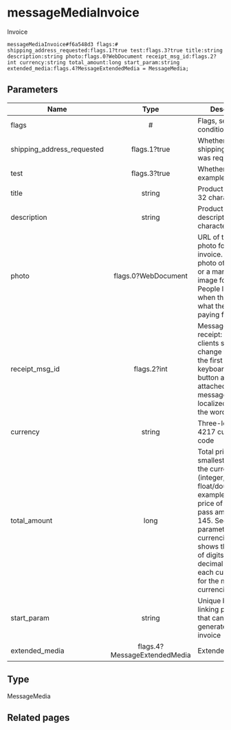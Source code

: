 # messageMediaInvoice
Invoice

```
messageMediaInvoice#f6a548d3 flags:# shipping_address_requested:flags.1?true test:flags.3?true title:string description:string photo:flags.0?WebDocument receipt_msg_id:flags.2?int currency:string total_amount:long start_param:string extended_media:flags.4?MessageExtendedMedia = MessageMedia;
```

## Parameters
| Name | Type | Description |
| ---- | :----: | ----------- |
| flags | # | Flags, see TL conditional fields |
| shipping_address_requested | flags.1?true | Whether the shipping address was requested |
| test | flags.3?true | Whether this is an example invoice |
| title | string | Product name, 1-32 characters |
| description | string | Product description, 1-255 characters |
| photo | flags.0?WebDocument | URL of the product photo for the invoice. Can be a photo of the goods or a marketing image for a service. People like it better when they see what they are paying for. |
| receipt_msg_id | flags.2?int | Message ID of receipt: if set, clients should change the text of the first keyboardButtonBuy button always attached to the message to a localized version of the word Receipt |
| currency | string | Three-letter ISO 4217 currency code |
| total_amount | long | Total price in the smallest units of the currency (integer, not float/double). For example, for a price of US$ 1.45 pass amount = 145. See the exp parameter in currencies.json, it shows the number of digits past the decimal point for each currency (2 for the majority of currencies). |
| start_param | string | Unique bot deep-linking parameter that can be used to generate this invoice |
| extended_media | flags.4?MessageExtendedMedia | Extended media |


## Type
MessageMedia

## Related pages
